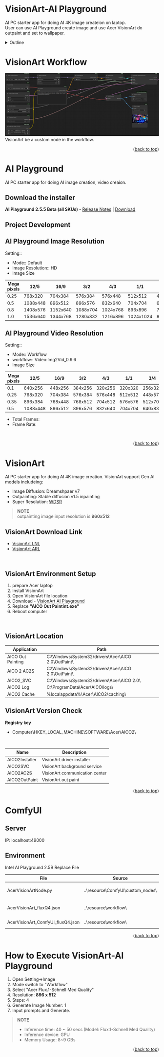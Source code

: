 <a id="readme-top"></a>
# VisionArt-AI Playground
AI PC starter app for doing AI 4K image createion on laptop. </br>
User can use AI Playground create image and use Acer VisionArt do outpaint and set to wallpaper.

<!-- TABLE OF CONTENTS -->
<details>
  <summary>Outline</summary>
  <ol>
    <li>
      <a href="#visionart-workflow">VisionArt Workflow</a>
    </li>
    <li>
      <a href="#ai-playground">AI Playground</a>
      <ul>
        <li><a href="#download-the-installer">Downdload the installer</a></li>
        <li><a href="#project-development">Project Development</a></li>
        <li><a href="#ai-playground-image-resolution">AI Playground Image Resolution</a></li>
        <li><a href="#ai-playground-video-resolution">AI Playground Video Resolution</a></li>
      </ul>
    </li>
    <li>
      <a href="#visionart">VisionArt</a>
      <ul>
        <li><a href="#visionart-download-link">VisionArt Download Link</a></li>
        <li><a href="#visionart-environment-setup">VisionArt Environment Setup</a></li>
        <li><a href="#visionart-location">VisionArt Location</a></li>
        <li><a href="#visionart-version-check">VisionArt Version Check</a></li>
      </ul>
    </li>
    <li>
      <a href="#comfyui">ComfyUI</a>
      <ul>
        <li><a href="#server">Server</a></li>
        <li><a href="#environment">Environment</a></li>
      </ul>
    </li>
    <li>
      <a href="#how-to-execute-visionart-ai-playground">How to Execute VisionArt-AI Playground</a>
    </li>
  </ol>
</details>


# VisionArt Workflow 
![Custom Node-VisionArt](./image/VisionArt_Workflow.png)
VisionArt be a custom node in the workflow.
<p align="right">(<a href="#readme-top">back to top</a>)</p>

# AI Playground 
AI PC starter app for doing AI image creation, video creaion.

## Download the installer 
**AI Playground 2.5.5 Beta (all SKUs)** - [Release Notes](https://github.com/intel/AI-Playground/releases/tag/v2.5.5-beta) | [Download](https://github.com/intel/AI-Playground/releases/download/v2.5.5-beta/AI.Playground-2.5.5-beta.exe)

## Project Development 

## AI Playground Image Resolution 

Setting::
- Mode:: Default
- Image Resolution:: HD   
- Image Size

| Mega pixels | 12/5 | 16/9 | 3/2 | 4/3 | 1/1 | 3/4 | 2/3 | 9/6 | 5/12 |
| ------------ | ---- | ---- | ---- | ---- | ---- | ---- | ---- | ---- | ---- | 
| 0.25 | 768x320 | 704x384 | 576x384 | 576x448 | 512x512 | 448x576 | 448x640 | 384x704 | 320x832 |
| 0.5 | 1088x448 | 896x512 | 896x576 | 832x640 | 704x704 | 640x832 | 576x832 | 512x960 | 448x1088 |
| 0.8 | 1408x576 | 1152x640 | 1088x704 | 1024x768 | 896x896 | 768x1024 | 704x1088 | 704x1216 | 576x1408 |
| 1.0 | 1536x640 | 1344x768 | 1280x832 | 1216x896 | 1024x1024 | 896x1152 | 832x1280 | 768x1344 | 640x1536 |

## AI Playground Video Resolution 

Setting::
- Mode:: Workflow
- workflow:: Video:Img2Vid_0.9.6
- Image Size

| Mega pixels | 12/5 | 16/9 | 3/2 | 4/3 | 1/1 | 3/4 | 2/3 | 9/6 | 5/12 |
| ------------ | ---- | ---- | ---- | ---- | ---- | ---- | ---- | ---- | ---- | 
| 0.1 | 640x256 | 448x256 | 384x256 | 320x256 | 320x320 | 256x320 | 256x384 | 256x448 | 256x576 |
| 0.25 | 768x320 | 704x384 | 576x384 | 576x448 | 512x512 | 448x576 | 448x640 | 384x704 | 320x832 |
| 0.35 | 896x384 | 768x448 | 768x512 | 704x512 | 576x576 | 512x704 | 512x768 | 448x832 | 384x960 |
| 0.5 | 1088x448 | 896x512 | 896x576 | 832x640 | 704x704 | 640x832 | 576x832 | 512x960 | 448x1088 |

- Total Frames:
- Frame Rate: 

</br>
<p align="right">(<a href="#readme-top">back to top</a>)</p>

# VisionArt 
AI PC starter app for doing AI 4K image creation. VisionArt support Gen AI models includeing: 
- Image Diffusion: Dreamshpaer v7
- Outpainting: Stable diffusion v1.5 inpainting 
- Super Resolution: [WDSR](https://github.com/ychfan/wdsr)


> **NOTE** </br>
> outpainting image input resolution is **960x512** </br>


## VisionArt Download Link
- [VisionArt LNL](https://drive.google.com/file/d/1k3tDEinRkTk2C4syjMIiTqtttPc3pGIF/view?usp=drive_link)
- [VisionArt ARL](https://drive.google.com/file/d/1K96yo2LDLq8lr2EFKWOWEHyjGWyRbd5y/view?usp=drive_link )
</br>

## VisionArt Environment Setup
1. prepare Acer laptop
2. Install VisionArt 
3. Open VisionArt file location
4. Download - [VisionArt AI Playground](https://drive.google.com/file/d/1LWoKHZME2E0bKOpMQUt7U3N1Y-8FpW_P/view?usp=sharing)
5. Replace **"AICO Out Paintint.exe"**
6. Reboot computer
</br>

## VisionArt Location
| Application | Path | 
| ------------ | ---- |
| AICO Out Painting | C:\Windows\System32\drivers\Acer\AICO 2.0\OutPaint\ |
| AICO 2 AC2S | C:\Windows\System32\drivers\Acer\AICO 2.0\OutPaint\ |
| AICO2_SVC | C:\Windows\System32\drivers\Acer\AICO 2.0\ |
| AICO2 Log | C:\ProgramData\Acer\AICO\logs\ |
| AICO2 Cache | %localappdata%\Acer\AICO2\caching\ |

## VisionArt Version Check
**Registry key**
- Computer\HKEY_LOCAL_MACHINE\SOFTWARE\Acer\AICO2\
</br>

| Name | Description | 
| ------------ | ---- |
| AICO2Installer | VisionArt driver installer |
| AICO2SVC | VisionArt background service |
| AICO2AC2S | VisionArt communication center |
| AICO2OutPaint | VisionArt out paint |

<p align="right">(<a href="#readme-top">back to top</a>)</p>

# ComfyUI
## Server
IP: localhost:49000 </br>

## Environment
Intel AI Playground 2.5B Replace File </br>

| File | Source | Destination | Description | 
| ---- | ----------- | ---------------- | ----------- |
| AcerVisionArtNode.py | ..\resource\ComfyUI\custom_nodes\ | ..\AI Playground\resources\ComfyUI\custom_nodes\ | Add custom nodes | 
| AcerVisionArt_fluxQ4.json | ..\resource\workflow\ | ..\AI Playground\resources\workflows\ | Intel AI Playground workflow |
| AcerVisionArt_ComfyUI_fluxQ4.json | ..\resource\workflow\ | ..\AI Playground\resources\workflows\ | ComfyUI workflow |

<p align="right">(<a href="#readme-top">back to top</a>)</p>

# How to Execute VisionArt-AI Playground
1. Open Setting->Image
2. Mode switch to "Workflow"
3. Select "Acer Flux.1-Schnell Med Quality"
4. Resolution: **896 x 512**
5. Steps: 4
6. Generate Image Number: 1
7. Input prompts and Generate.

> **NOTE** </br>
> - Inference time: 40 ~ 50 secs (Model: Flux.1-Schnell Med Quality) </br>
> - Inference device: GPU </br>
> - Memory Usage: 8~9 GBs </br> 

<p align="right">(<a href="#readme-top">back to top</a>)</p>

 